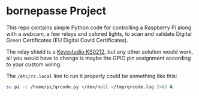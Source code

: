 # bornepasse Project
This repo contains simple Python code for controlling a Raspberry Pi along with a webcam, a few relays and colored lights, to scan and validate Digital Green Certificates (EU Digital Covid Certificates).

The relay shield is a [Keyestudio KS0212](https://www.keyestudio.com/products/keyestudio-rpi-4channel-relay-5v-shield-for-raspberry-pi-ce-certification), but any other solution would work, all you would have to change is maybe the GPIO pin assignment according to your custom wiring.

The `/etc/rc.local` line to run it properly could be something like this:
```bash
su pi -c /home/pi/qrcode.py </dev/null >/tmp/qrcode.log 2>&1 &
```
